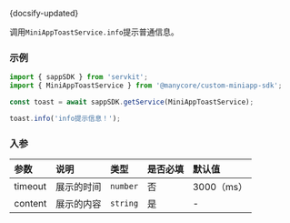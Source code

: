 {docsify-updated}

调用`MiniAppToastService.info`提示普通信息。

### 示例

```js
import { sappSDK } from 'servkit';
import { MiniAppToastService } from '@manycore/custom-miniapp-sdk';

const toast = await sappSDK.getService(MiniAppToastService);

toast.info('info提示信息！');
```

### 入参

| 参数 | 说明 | 类型 |  是否必填 | 默认值 |
| :-----| :---- | :---- | :----| :----|
| timeout | 展示的时间 | `number` |  否 | 3000（ms）|
| content | 展示的内容 | `string` |  是 | - |
